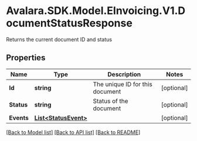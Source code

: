 # Avalara.SDK.Model.EInvoicing.V1.DocumentStatusResponse
Returns the current document ID and status

## Properties

Name | Type | Description | Notes
------------ | ------------- | ------------- | -------------
**Id** | **string** | The unique ID for this document | [optional] 
**Status** | **string** | Status of the document | [optional] 
**Events** | [**List&lt;StatusEvent&gt;**](StatusEvent.md) |  | [optional] 

[[Back to Model list]](../../../README.md#documentation-for-models) [[Back to API list]](../../../README.md#documentation-for-api-endpoints) [[Back to README]](../../../README.md)

